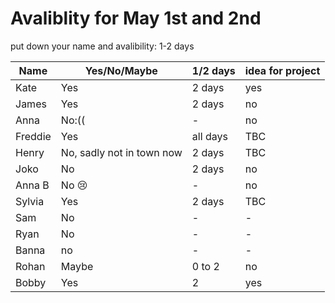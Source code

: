 # Avaliblity for May 1st and 2nd

put down your name and avalibility: 1-2 days 


| Name        | Yes/No/Maybe | 1/2 days| idea for project |
| ----------- |-------------| --------| ----------------|
|  Kate       | Yes          | 2 days  | yes              |
|  James      | Yes          | 2 days  | no               |
|     Anna    | No:((          | - |    no              |
|   Freddie   | Yes          | all days | TBC              |
|       Henry      | No, sadly not in town now             | 2 days         | TBC                 |
|       Joko      | No             | 2 days         | no                 |
|       Anna B     | No 😢            | -      | no                 |
|       Sylvia     | Yes            | 2 days      | TBC                 |
| Sam| No | - | -|
| Ryan| No | - | -|
| Banna| no | - | -|
| Rohan | Maybe | 0 to 2 | no |
| Bobby | Yes | 2 | yes |

